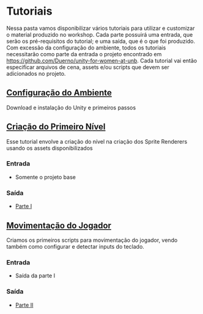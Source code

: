 # Tutoriais

Nessa pasta vamos disponibilizar vários tutoriais para utilizar e customizar o material produzido no workshop.
Cada parte possuirá uma entrada, que serão os pré-requisitos do tutorial; e uma saída, que é o que foi produzido.
Com excessão da configuração do ambiente, todos os tutoriais necessitarão como parte da entrada o projeto encontrado em https://github.com/Duerno/unity-for-women-at-unb.
Cada tutorial vai então especificar arquivos de cena, assets e/ou scripts que devem ser adicionados no projeto.

## [Configuração do Ambiente](./Ambiente.md)
  Download e instalação do Unity e primeiros passos
  
## [Criação do Primeiro Nível](./primeiroNivel.md)
  Esse tutorial envolve a criação do nível na criação dos Sprite Renderers usando os assets disponibilizados
  
### Entrada
  - Somente o projeto base
  
### Saída
  - [Parte I](https://github.com/Lizdtre/unity-for-women/tree/master/workshop/Assets/Part%20I)

## [Movimentação do Jogador]()
  Criamos os primeiros scripts para movimentação do jogador, vendo também como configurar e detectar inputs do teclado.

### Entrada
  - Saída da parte I
    
### Saída
  - [Parte II](https://github.com/Lizdtre/unity-for-women/tree/master/workshop/Assets/Part%20II)
